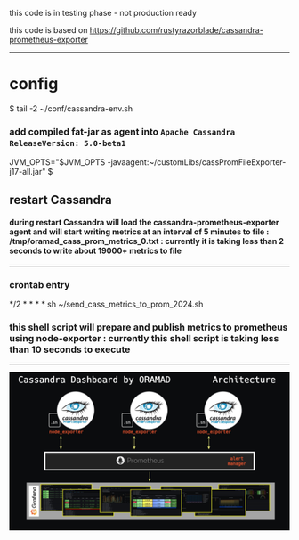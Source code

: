 this code is in testing phase - not production ready

this code is based on https://github.com/rustyrazorblade/cassandra-prometheus-exporter

---

# config
$ tail -2 ~/conf/cassandra-env.sh
### add compiled fat-jar as agent into ` Apache Cassandra ReleaseVersion: 5.0-beta1 `
JVM_OPTS="$JVM_OPTS -javaagent:~/customLibs/cassPromFileExporter-j17-all.jar"
$

## restart Cassandra
#### during restart Cassandra will load the cassandra-prometheus-exporter agent and will start writing metrics at an interval of 5 minutes to file : /tmp/oramad_cass_prom_metrics_0.txt : currently it is taking less than 2 seconds to write about 19000+ metrics to file

---

### crontab entry
*/2 * * * * sh ~/send_cass_metrics_to_prom_2024.sh
### this shell script will prepare and publish metrics to prometheus using node-exporter : currently this shell script is taking less than 10 seconds to execute

---

![CassPromGraf_24_Arch.jpg](https://github.com/sarma1807/Prometheus-Grafana-Cassandra/blob/main/cassandra-prometheus-exporter/CassPromGraf_24_Arch.jpg)
